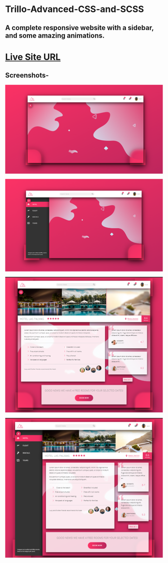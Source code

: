 # Trillo-Advanced-CSS-and-SCSS
## A complete responsive website with a sidebar, and some amazing animations.

# [Live Site URL](https://harshitsoni2000.github.io/Trillo-Advanced-CSS-and-SCSS/)

## Screenshots-

![Layout-Sidebar-Hidden](ss/1.png)

![Layout-Sidebar-Visible](ss/2.png)

![Complete-Sidebar-Hidden](ss/3.png)

![Complete-Sidebar-Visible](ss/4.png)
